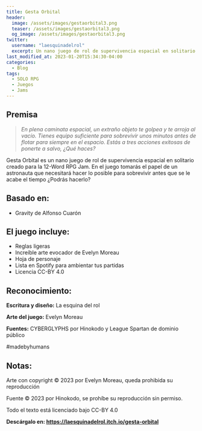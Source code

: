 ```yaml
---
title: Gesta Orbital
header:
  image: /assets/images/gestaorbital3.png
  teaser: /assets/images/gestaorbital3.png
  og_image: /assets/images/gestaorbital3.png
twitter:
  username: "laesquinadelrol"
  excerpt: Un nano juego de rol de supervivencia espacial en solitario
last_modified_at: 2023-01-20T15:34:30-04:00
categories:
  - Blog
tags:
  - SOLO RPG
  - Juegos
  - Jams
---
```


## **Premisa**

>  *En plena caminata espacial, un extraño objeto te golpea y te arroja al vacío. Tienes equipo suficiente para sobrevivir unos minutos antes de flotar para siempre en el espacio. Estás a tres acciones exitosas de ponerte a salvo, ¿Qué haces?*

Gesta Orbital es un nano juego de rol de supervivencia espacial en solitario creado para la 12-Word RPG Jam. En el juego tomarás el papel de un astronauta que necesitará hacer lo posible para sobrevivir antes que se le acabe el tiempo ¿Podrás hacerlo?

## **Basado en:** 

- Gravity de Alfonso Cuarón

## **El juego incluye:**

- Reglas ligeras
- Increíble arte evocador de Evelyn Moreau
- Hoja de personaje
- Lista en Spotify para ambientar tus partidas
- Licencia CC-BY 4.0

## **Reconocimiento:**

**Escritura y diseño:** La esquina del rol

**Arte del juego:** Evelyn Moreau

**Fuentes:** CYBERGLYPHS por Hinokodo y League Spartan de dominio público

\#madebyhumans

## **Notas:** 

Arte con copyright © 2023 por Evelyn Moreau, queda prohibida su reproducción

 Fuente © 2023 por Hinokodo, se prohíbe su reproducción sin permiso. 

Todo el texto está licenciado bajo CC-BY 4.0

**Descárgalo en: https://laesquinadelrol.itch.io/gesta-orbital**
